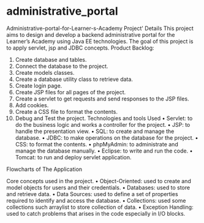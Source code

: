 # administrative_portal
Administrative-portal-for-Learner-s-Academy
Project' Details
This project aims to design and develop a backend administrative portal for the Learner’s Academy using Java EE technologies.  The goal of this project is to apply servlet, jsp and JDBC concepts.
Product Backlog:
1.	Create database and tables.
2.	Connect the database to the project.
3.	Create models classes.
4.	Create a database utility class to retrieve data.
5.	Create login page.
6.	Create JSP files for all pages of the project.
7.	Create a servlet to get requests and send responses to the JSP files.
8.	Add cookies.
9.	Create a CSS file to format the contents.
10.	Debug and Test the project.
Technologies and tools Used	
• Servlet: to do the business logic and works a controller for the project.
• JSP: to handle the presentation view.
• SQL: to create and manage the database.
• JDBC: to make operations on the database for the project.
• CSS: to format the contents.
• phpMyAdmin: to administrate and manage the database manually.
• Eclipse: to write and run the code.
• Tomcat: to run and deploy servlet application.

Flowcharts of The Application
 
Core concepts used in the project.
• Object-Oriented: used to create and model objects for users and their credentials.
• Databases: used to store and retrieve data.
• Data Sources: used to define a set of properties required to identify and access the database.
• Collections: used some collections such arraylist to store collection of data.
• Exception Handling: used to catch problems that arises in the code especially in I/O blocks.




